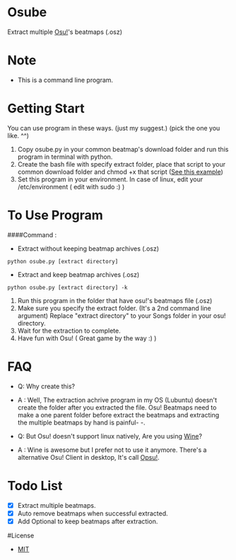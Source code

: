 # Osube
Extract multiple [Osu!](https://osu.ppy.sh/)'s beatmaps (.osz)

# Note
- This is a command line program.

# Getting Start
You can use program in these ways.
(just my suggest.)
(pick the one you like. ^^)

1. Copy osube.py in your common beatmap's download folder and run this program in terminal with python.
2. Create the bash file with specify extract folder, place that script to your common download folder and chmod +x that script ([See this example](osube.sh))
3. Set this program in your environment. In case of linux, edit your /etc/environment ( edit with sudo :) )

# To Use Program
####Command :
- Extract without keeping beatmap archives (.osz)
```
python osube.py [extract directory]
```
- Extract and keep beatmap archives (.osz)
```
python osube.py [extract directory] -k
```
1. Run this program in the folder that have osu!'s beatmaps file (.osz)
2. Make sure you specify the extract folder. (It's a 2nd command line argument)
Replace "extract directory" to your Songs folder in your osu! directory.
3. Wait for the extraction to complete.
4. Have fun with Osu! ( Great game by the way :) )

# FAQ
- Q: Why create this?
- A : Well, The extraction achrive program in my OS (Lubuntu) doesn't create the folder after you extracted the file. Osu! Beatmaps need to make a one parent folder before extract the beatmaps and extracting the multiple beatmaps by hand is painful- -.

- Q: But Osu! doesn't support linux natively, Are you using [Wine](https://www.winehq.org/)?
- A : Wine is awesome but I prefer not to use it anymore. There's a alternative Osu! Client in desktop, It's call [Opsu!](https://itdelatrisu.github.io/opsu/).

# Todo List
- [x] Extract multiple beatmaps.
- [x] Auto remove beatmaps when successful extracted.
- [x] Add Optional to keep beatmaps after extraction.

#License
- [MIT](LICENSE)
